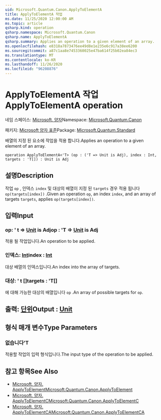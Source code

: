 ```yaml
---
uid: Microsoft.Quantum.Canon.ApplyToElementA
title: ApplyToElementA 작업
ms.date: 11/25/2020 12:00:00 AM
ms.topic: article
qsharp.kind: operation
qsharp.namespace: Microsoft.Quantum.Canon
qsharp.name: ApplyToElementA
qsharp.summary: Applies an operation to a given element of an array.
ms.openlocfilehash: e8318a7873476ee49d8e1e235e6c917a38ee6200
ms.sourcegitcommit: a87c1aa8e7453360025e47ba614f25b02ea84ec3
ms.translationtype: MT
ms.contentlocale: ko-KR
ms.lasthandoff: 11/26/2020
ms.locfileid: "96208876"
---
```

# <a name="applytoelementa-operation"></a><span data-ttu-id="a5b71-102">ApplyToElementA 작업</span><span class="sxs-lookup"><span data-stu-id="a5b71-102">ApplyToElementA operation</span></span>

<span data-ttu-id="a5b71-103">네임 스페이스: [Microsoft. 양자](xref:Microsoft.Quantum.Canon)</span><span class="sxs-lookup"><span data-stu-id="a5b71-103">Namespace: [Microsoft.Quantum.Canon](xref:Microsoft.Quantum.Canon)</span></span>

<span data-ttu-id="a5b71-104">패키지: [Microsoft 양자 표준](https://nuget.org/packages/Microsoft.Quantum.Standard)</span><span class="sxs-lookup"><span data-stu-id="a5b71-104">Package: [Microsoft.Quantum.Standard](https://nuget.org/packages/Microsoft.Quantum.Standard)</span></span>


<span data-ttu-id="a5b71-105">배열의 지정 된 요소에 작업을 적용 합니다.</span><span class="sxs-lookup"><span data-stu-id="a5b71-105">Applies an operation to a given element of an array.</span></span>

```qsharp
operation ApplyToElementA<'T> (op : ('T => Unit is Adj), index : Int, targets : 'T[]) : Unit is Adj
```


## <a name="description"></a><span data-ttu-id="a5b71-106">설명</span><span class="sxs-lookup"><span data-stu-id="a5b71-106">Description</span></span>

<span data-ttu-id="a5b71-107">작업 `op` , 인덱스 `index` 및 대상의 배열이 지정 된 `targets` 경우 적용 됩니다 `op(targets[index])` .</span><span class="sxs-lookup"><span data-stu-id="a5b71-107">Given an operation `op`, an index `index`, and an array of targets `targets`, applies `op(targets[index])`.</span></span>

## <a name="input"></a><span data-ttu-id="a5b71-108">입력</span><span class="sxs-lookup"><span data-stu-id="a5b71-108">Input</span></span>

### <a name="op--t--unit--is-adj"></a><span data-ttu-id="a5b71-109">op: ' t => [Unit](xref:microsoft.quantum.lang-ref.unit)  is Adj</span><span class="sxs-lookup"><span data-stu-id="a5b71-109">op : 'T => [Unit](xref:microsoft.quantum.lang-ref.unit)  is Adj</span></span>

<span data-ttu-id="a5b71-110">적용 될 작업입니다.</span><span class="sxs-lookup"><span data-stu-id="a5b71-110">An operation to be applied.</span></span>


### <a name="index--int"></a><span data-ttu-id="a5b71-111">인덱스: [Int](xref:microsoft.quantum.lang-ref.int)</span><span class="sxs-lookup"><span data-stu-id="a5b71-111">index : [Int](xref:microsoft.quantum.lang-ref.int)</span></span>

<span data-ttu-id="a5b71-112">대상 배열의 인덱스입니다.</span><span class="sxs-lookup"><span data-stu-id="a5b71-112">An index into the array of targets.</span></span>


### <a name="targets--t"></a><span data-ttu-id="a5b71-113">대상: ' t []</span><span class="sxs-lookup"><span data-stu-id="a5b71-113">targets : 'T[]</span></span>

<span data-ttu-id="a5b71-114">에 대해 가능한 대상의 배열입니다 `op` .</span><span class="sxs-lookup"><span data-stu-id="a5b71-114">An array of possible targets for `op`.</span></span>



## <a name="output--unit"></a><span data-ttu-id="a5b71-115">출력: [단위](xref:microsoft.quantum.lang-ref.unit)</span><span class="sxs-lookup"><span data-stu-id="a5b71-115">Output : [Unit](xref:microsoft.quantum.lang-ref.unit)</span></span>



## <a name="type-parameters"></a><span data-ttu-id="a5b71-116">형식 매개 변수</span><span class="sxs-lookup"><span data-stu-id="a5b71-116">Type Parameters</span></span>

### <a name="t"></a><span data-ttu-id="a5b71-117">없습니다</span><span class="sxs-lookup"><span data-stu-id="a5b71-117">'T</span></span>

<span data-ttu-id="a5b71-118">적용할 작업의 입력 형식입니다.</span><span class="sxs-lookup"><span data-stu-id="a5b71-118">The input type of the operation to be applied.</span></span>

## <a name="see-also"></a><span data-ttu-id="a5b71-119">참고 항목</span><span class="sxs-lookup"><span data-stu-id="a5b71-119">See Also</span></span>

- [<span data-ttu-id="a5b71-120">Microsoft. 양자. ApplyToElement</span><span class="sxs-lookup"><span data-stu-id="a5b71-120">Microsoft.Quantum.Canon.ApplyToElement</span></span>](xref:Microsoft.Quantum.Canon.ApplyToElement)
- [<span data-ttu-id="a5b71-121">Microsoft. 양자. ApplyToElementC</span><span class="sxs-lookup"><span data-stu-id="a5b71-121">Microsoft.Quantum.Canon.ApplyToElementC</span></span>](xref:Microsoft.Quantum.Canon.ApplyToElementC)
- [<span data-ttu-id="a5b71-122">Microsoft. 양자. ApplyToElementCA</span><span class="sxs-lookup"><span data-stu-id="a5b71-122">Microsoft.Quantum.Canon.ApplyToElementCA</span></span>](xref:Microsoft.Quantum.Canon.ApplyToElementCA)